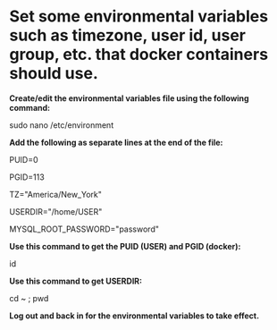 <h1>Set some environmental variables such as timezone, user id, user group, etc. that docker containers should use.</h1>
<strong>Create/edit the environmental variables file using the following command:</strong>

<p>sudo nano /etc/environment</p>

<strong>Add the following as separate lines at the end of the file:</strong>

<p>PUID=0</p>
<p>PGID=113</p>
<p>TZ="America/New_York"</p>
<p>USERDIR="/home/USER"</p>
<p>MYSQL_ROOT_PASSWORD="password"</p>

<strong>Use this command to get the PUID (USER) and PGID (docker):</strong>

<p>id</p>

<strong>Use this command to get USERDIR:</strong>

<p>cd ~ ; pwd</p>

<strong>Log out and back in for the environmental variables to take effect.</strong>
